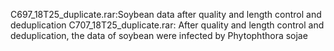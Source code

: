 C697_18T25_duplicate.rar:Soybean data after quality and length control and deduplication
C707_18T25_duplicate.rar: After quality and length control and deduplication, the data of soybean  were infected by Phytophthora sojae

